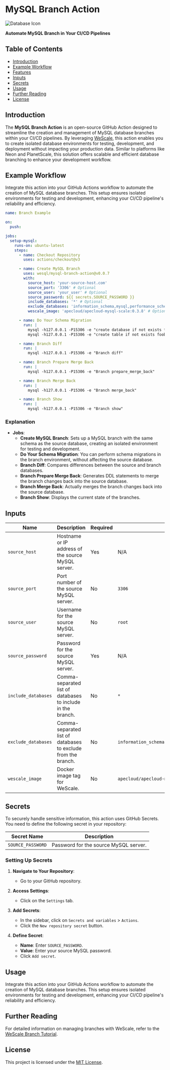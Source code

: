 # MySQL Branch Action

![Database Icon](https://img.icons8.com/ios-filled/50/000000/database.png)

**Automate MySQL Branch in Your CI/CD Pipelines**

## Table of Contents

- [Introduction](#introduction)
- [Example Workflow](#example-workflow)
- [Features](#features)
- [Inputs](#inputs)
- [Secrets](#secrets)
- [Usage](#usage)
- [Further Reading](#further-reading)
- [License](#license)

## Introduction

The **MySQL Branch Action** is an open-source GitHub Action designed to streamline the creation and management of MySQL database branches within your CI/CD pipelines. By leveraging [WeScale](https://github.com/wesql/wescale/blob/main/doc/toturial/08-Branch.md), this action enables you to create isolated database environments for testing, development, and deployment without impacting your production data. Similar to platforms like Neon and PlanetScale, this solution offers scalable and efficient database branching to enhance your development workflow.

## Example Workflow

Integrate this action into your GitHub Actions workflow to automate the creation of MySQL database branches. This setup ensures isolated environments for testing and development, enhancing your CI/CD pipeline's reliability and efficiency.

```yaml
name: Branch Example

on:
  push:

jobs:
  setup-mysql:
    runs-on: ubuntu-latest
    steps:
      - name: Checkout Repository
        uses: actions/checkout@v3

      - name: Create MySQL Branch
        uses: wesql/mysql-branch-action@v0.0.7
        with:
          source_host: 'your-source-host.com'
          source_port: '3306' # Optional
          source_user: 'your_user' # Optional
          source_password: ${{ secrets.SOURCE_PASSWORD }}
          include_databases: '*' # Optional
          exclude_databases: 'information_schema,mysql,performance_schema,sys' # Optional
          wescale_image: 'apecloud/apecloud-mysql-scale:0.3.8' # Optional

      - name: Do Your Schema Migration
        run: |
          mysql -h127.0.0.1 -P15306 -e "create database if not exists foobar"
          mysql -h127.0.0.1 -P15306 -e "create table if not exists foobar.account (id int primary key, name varchar(255))"

      - name: Branch Diff
        run: |
          mysql -h127.0.0.1 -P15306 -e "Branch diff"

      - name: Branch Prepare Merge Back
        run: |
          mysql -h127.0.0.1 -P15306 -e "Branch prepare_merge_back"

      - name: Branch Merge Back
        run: |
          mysql -h127.0.0.1 -P15306 -e "Branch merge_back"

      - name: Branch Show
        run: |
          mysql -h127.0.0.1 -P15306 -e "Branch show"
```

### Explanation

- **Jobs**:
    - **Create MySQL Branch**: Sets up a MySQL branch with the same schema as the source database, creating an isolated environment for testing and development.
    - **Do Your Schema Migration**: You can perform schema migrations in the branch environment, without affecting the source database.
    - **Branch Diff**: Compares differences between the source and branch databases.
    - **Branch Prepare Merge Back**: Generates DDL statements to merge the branch changes back into the source database.
    - **Branch Merge Back**: Actually merges the branch changes back into the source database.
    - **Branch Show**: Displays the current state of the branches.

## Inputs

| Name                | Description                                                   | Required | Default                                       |
| ------------------- | ------------------------------------------------------------- | -------- | --------------------------------------------- |
| `source_host`       | Hostname or IP address of the source MySQL server.            | Yes      | N/A                                           |
| `source_port`       | Port number of the source MySQL server.                       | No       | `3306`                                        |
| `source_user`       | Username for the source MySQL server.                          | No       | `root`                                        |
| `source_password`   | Password for the source MySQL server.                          | Yes      | N/A                                           |
| `include_databases` | Comma-separated list of databases to include in the branch.    | No       | `*`                                           |
| `exclude_databases` | Comma-separated list of databases to exclude from the branch.  | No       | `information_schema,mysql,performance_schema,sys` |
| `wescale_image`     | Docker image tag for WeScale.                                  | No       | `apecloud/apecloud-mysql-scale:0.3.8`  |

## Secrets

To securely handle sensitive information, this action uses GitHub Secrets. You need to define the following secret in your repository:

| Secret Name       | Description                          |
| ----------------- | ------------------------------------ |
| `SOURCE_PASSWORD` | Password for the source MySQL server. |

### Setting Up Secrets

1. **Navigate to Your Repository**:
    - Go to your GitHub repository.

2. **Access Settings**:
    - Click on the `Settings` tab.

3. **Add Secrets**:
    - In the sidebar, click on `Secrets and variables` > `Actions`.
    - Click the `New repository secret` button.

4. **Define Secret**:
    - **Name**: Enter `SOURCE_PASSWORD`.
    - **Value**: Enter your source MySQL password.
    - Click `Add secret`.

## Usage

Integrate this action into your GitHub Actions workflow to automate the creation of MySQL database branches. This setup ensures isolated environments for testing and development, enhancing your CI/CD pipeline's reliability and efficiency.

## Further Reading

For detailed information on managing branches with WeScale, refer to the [WeScale Branch Tutorial](https://github.com/wesql/wescale/blob/main/doc/toturial/08-Branch.md).

## License

This project is licensed under the [MIT License](LICENSE).
